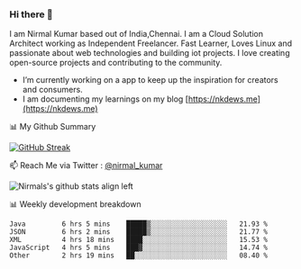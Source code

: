 ### Hi there 👋

 I am Nirmal Kumar based out of India,Chennai. I am a Cloud Solution Architect working as Independent Freelancer. Fast Learner, Loves Linux and passionate about web technologies and building iot projects. I love creating open-source projects and contributing to the community.

- I’m currently working on a app to keep up the inspiration for creators and consumers.
- I am documenting my learnings on my blog [https://nkdews.me](https://nkdews.me)


📊 My Github Summary

[![GitHub Streak](https://github-readme-streak-stats.herokuapp.com?user=nk-gears&theme=dark&hide_border=true&date_format=M%20j%5B%2C%20Y%5D)](https://git.io/streak-stats)


📫 Reach Me via  Twitter : [@nirmal_kumar](https://twitter.com/nirmal_kumar)

![Nirmals's github stats align left](https://github-readme-stats.vercel.app/api?username=nk-gears&show_icons=true)


📊 Weekly development breakdown

<!--START_SECTION:waka-->
```text
Java         6 hrs 5 mins    █████▒░░░░░░░░░░░░░░░░░░░   21.93 % 
JSON         6 hrs 2 mins    █████▒░░░░░░░░░░░░░░░░░░░   21.77 % 
XML          4 hrs 18 mins   ████░░░░░░░░░░░░░░░░░░░░░   15.53 % 
JavaScript   4 hrs 5 mins    ███▓░░░░░░░░░░░░░░░░░░░░░   14.74 % 
Other        2 hrs 19 mins   ██░░░░░░░░░░░░░░░░░░░░░░░   08.40 % 
```
<!--END_SECTION:waka-->


